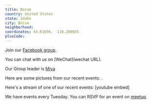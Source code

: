 ```yaml
---
title: Boise
country: United States
state: Idaho
city: Boise
neighborhood: 
coordinates: 43.61656, -116.200835
plusCode:
---
```

Join our [Facebook group](https://www.facebook.com/groups/free.code.camp.boise).

You can chat with us on [WeChat](wechat URL).

Our Group leader is [Miya](freecodecamp.org/miya)

Here are some pictures from our recent events:
![]().

Here's a stream of one of our recent events:
[youtube embed]

We have events every Tuesday. You can RSVP for an event on [meetup](meetupurl).
